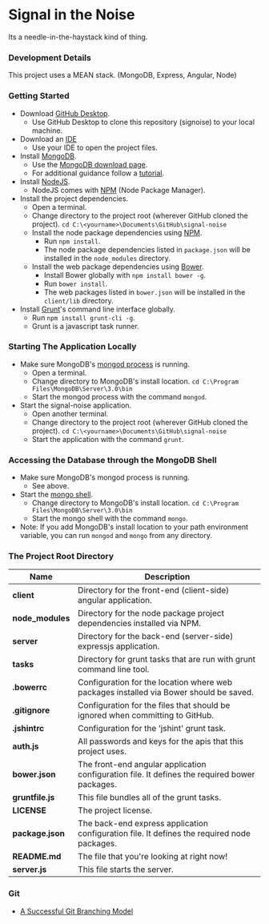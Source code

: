 # Signal in the Noise
Its a needle-in-the-haystack kind of thing.

### Development Details
This project uses a MEAN stack. (MongoDB, Express, Angular, Node)

### Getting Started
* Download [GitHub Desktop](https://desktop.github.com/).
  * Use GitHub Desktop to clone this repository (signoise) to your local machine.
* Download an [IDE](http://paulb.gd/comparing-nodejs-ides/)
  * Use your IDE to open the project files.
* Install [MongoDB](https://www.mongodb.org/downloads#production).
  * Use the [MongoDB download page](https://www.mongodb.org/downloads#production). 
  * For additional guidance follow a [tutorial](https://docs.mongodb.org/manual/administration/install-community/).
* Install [NodeJS](https://nodejs.org/en/). 
  * NodeJS comes with [NPM](https://www.npmjs.com/) (Node Package Manager).
* Install the project dependencies.
  * Open a terminal.
  * Change directory to the project root (wherever GitHub cloned the project). `cd C:\<yourname>\Documents\GitHub\signal-noise`
  * Install the node package dependencies using [NPM](https://www.npmjs.com/). 
    * Run `npm install`.
    * The node package dependencies listed in `package.json` will be installed in the `node_modules` directory.
  * Install the web package dependencies using [Bower](http://bower.io/).
    * Install Bower globally with `npm install bower -g`.
    * Run `bower install`.
    * The web packages listed in `bower.json` will be installed in the `client/lib` directory.
* Install [Grunt](http://gruntjs.com/)'s command line interface globally.
  * Run `npm install grunt-cli -g`.
  * Grunt is a javascript task runner.

### Starting The Application Locally
* Make sure MongoDB's [mongod process](https://docs.mongodb.org/manual/reference/program/mongod/) is running.
  * Open a terminal.
  * Change directory to MongoDB's install location. `cd C:\Program Files\MongoDB\Server\3.0\bin`
  * Start the mongod process with the command `mongod`.
* Start the signal-noise application.
  * Open another terminal.
  * Change directory to the project root (wherever GitHub cloned the project). `cd C:\<yourname>\Documents\GitHub\signal-noise`
  * Start the application with the command `grunt`.

### Accessing the Database through the MongoDB Shell
* Make sure MongoDB's mongod process is running.
  * See above.
* Start the [mongo shell](https://docs.mongodb.org/manual/reference/program/mongo/).
  * Change directory to MongoDB's install location. `cd C:\Program Files\MongoDB\Server\3.0\bin`
  * Start the mongo shell with the command `mongo`.
* Note: If you add MongoDB's install location to your path environment variable, you can run `mongod` and `mongo` from any directory.

### The Project Root Directory
| Name | Description |
| ---- | ----------- |
| **client** | Directory for the front-end (client-side) angular application. |
| **node_modules** | Directory for the node package project dependencies installed via NPM. |
| **server** | Directory for the back-end (server-side) expressjs application. |
| **tasks** | Directory for grunt tasks that are run with grunt command line tool. |
| **.bowerrc** | Configuration for the location where web packages installed via Bower should be saved. |
| **.gitignore** | Configuration for the files that should be ignored when committing to GitHub. |
| **.jshintrc** | Configuration for the 'jshint' grunt task. |
| **auth.js** | All passwords and keys for the apis that this project uses. |
| **bower.json** | The front-end angular application configuration file. It defines the required bower packages. |
| **gruntfile.js** | This file bundles all of the grunt tasks. |
| **LICENSE** | The project license. |
| **package.json** | The back-end express application configuration file. It defines the required node packages. |
| **README.md** | The file that you're looking at right now! |
| **server.js** | This file starts the server. |

### Git
* [A Successful Git Branching Model](http://nvie.com/posts/a-successful-git-branching-model/)